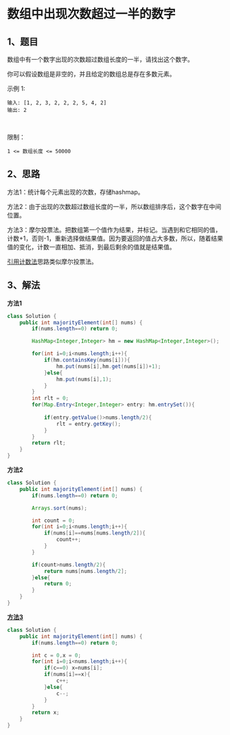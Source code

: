 # 数组中出现次数超过一半的数字

## 1、题目

数组中有一个数字出现的次数超过数组长度的一半，请找出这个数字。

你可以假设数组是非空的，并且给定的数组总是存在多数元素。

示例 1:

	输入: [1, 2, 3, 2, 2, 2, 5, 4, 2]
	输出: 2
 

限制：

	1 <= 数组长度 <= 50000

## 2、思路

方法1：统计每个元素出现的次数，存储hashmap。

方法2：由于出现的次数超过数组长度的一半，所以数组排序后，这个数字在中间位置。

方法3：摩尔投票法。把数组第一个值作为结果，并标记。当遇到和它相同的值，计数+1，否则-1，重新选择做结果值。因为要返回的值占大多数，所以，随着结果值的变化，计数一直相加、抵消，到最后剩余的值就是结果值。

[引用计数法](https://leetcode-cn.com/problems/shu-zu-zhong-chu-xian-ci-shu-chao-guo-yi-ban-de-shu-zi-lcof/solution/onshi-jian-fu-za-du-o1kong-jian-fu-za-du-zhao-chu-/)思路类似摩尔投票法。

## 3、解法

**方法1**

```java
class Solution {
    public int majorityElement(int[] nums) {
        if(nums.length==0) return 0;

        HashMap<Integer,Integer> hm = new HashMap<Integer,Integer>();

        for(int i=0;i<nums.length;i++){
            if(hm.containsKey(nums[i])){
                hm.put(nums[i],hm.get(nums[i])+1);
            }else{
                hm.put(nums[i],1);
            }
        }
        int rlt = 0;
        for(Map.Entry<Integer,Integer> entry: hm.entrySet()){
            
            if(entry.getValue()>nums.length/2){
                rlt = entry.getKey();
            }
        }
        return rlt;
    }
}
```
**方法2**

```java
class Solution {
    public int majorityElement(int[] nums) {
        if(nums.length==0) return 0;

        Arrays.sort(nums);

        int count = 0;
        for(int i=0;i<nums.length;i++){
        	if(nums[i]==nums[nums.length/2]){
        		count++;
        	}
        }

        if(count>nums.length/2){
        	return nums[nums.length/2];
        }else{
        	return 0;
        }
    }
}
```

[**方法3**](https://leetcode-cn.com/problems/shu-zu-zhong-chu-xian-ci-shu-chao-guo-yi-ban-de-shu-zi-lcof/solution/mian-shi-ti-39-shu-zu-zhong-chu-xian-ci-shu-chao-3/)

```java
class Solution {
    public int majorityElement(int[] nums) {
        if(nums.length==0) return 0;

      	int c = 0,x = 0;
      	for(int i=0;i<nums.length;i++){
      		if(c==0) x=nums[i];
      		if(nums[i]==x){
      			c++;
      		}else{
      			c--;
      		}
      	}
      	return x; 
    }
}
```